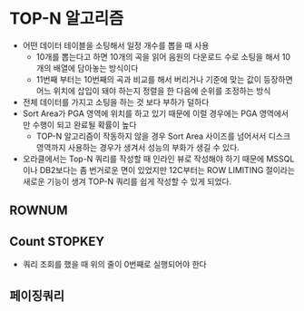 # TOP-N 알고리즘
* 어떤 데이터 테이블을 소팅해서 일정 개수를 뽑을 때 사용
  * 10개를 뽑는다고 하면 10개의 곡을 읽어 음원의 다운로드 수로 소팅을 해서 10개의 배열에 담아놓는 방식이다
  * 11번째 부터는 10번째의 곡과 비교를 해서 버리거나 기준에 맞는 값이 등장하면 어느 위치에 삽입이 돼야 하는지 정렬을 한 다음에 순위를 조정하는 방식
* 전체 데이터를 가지고 소팅을 하는 것 보다 부하가 덜하다
* Sort Area가 PGA 영역에 위치를 하고 있기 때문에 이럴 경우에는 PGA 영역에서만 수행이 되고 완료될 확률이 높다
    * TOP-N 알고리즘이 작동하지 않을 경우 Sort Area 사이즈를 넘어서서 디스크 영역까지 사용하는 경우가 생겨서 성능의 부화가 생길 수 있다.
* 오라클에서는 Top-N 쿼리를 작성할 때 인라인 뷰로 작성해야 하기 때문에 MSSQL이나 DB2보다는 좀 번거로운 면이 있었지만 12C부터는 ROW LIMITING 절이라는 새로운 기능이 생겨 TOP-N 쿼리를 쉽게 작성할 수 있게 되었다.

## ROWNUM

## Count STOPKEY
* 쿼리 조회를 했을 때 위의 줄이 0번째로 실행되어야 한다

## 페이징쿼리

